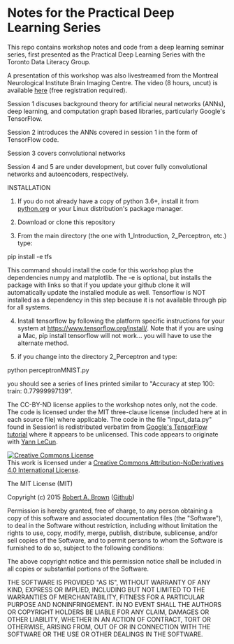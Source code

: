 # Notes for the Practical Deep Learning Series
This repo contains workshop notes and code from a deep learning seminar series, first presented as the Practical Deep Learning Series with the Toronto Data Literacy Group.

A presentation of this workshop was also livestreamed from the Montreal Neurological Institute Brain Imaging Centre. The video (8 hours, uncut) is available <a href="https://www.mcgill.ca/bic/channels/news/bic-deep-learning-educational-workshop-265598">here</a> (free registration required).

Session 1 discuses background theory for artificial neural networks (ANNs), deep learning, and computation graph based libraries, particularly Google's TensorFlow.  

Session 2 introduces the ANNs covered in session 1 in the form of TensorFlow code.

Session 3 covers convolutional networks

Session 4 and 5 are under development, but cover fully convolutional networks and autoencoders, respectively.

INSTALLATION

1) If you do not already have a copy of python 3.6+, install it from <a href="www.python.org">python.org</a> or your Linux distribution's package manager.

2) Download or clone this repository

3) From the main directory (the one with 1_Introduction, 2_Perceptron, etc.) type:

pip install -e tfs

This command should install the code for this workshop plus the dependencies numpy and matplotlib.  The -e is optional, but installs the package with links so that if you update your github clone it will automatically update the installed module as well. Tensorflow is NOT installed as a dependency in this step because it is not available through pip for all systems.

4) Install tensorflow by following the platform specific instructions for your system at https://www.tensorflow.org/install/.  Note that if you are using a Mac, pip install tensorflow will not work... you will have to use the alternate method.

5) if you change into the directory 2_Perceptron and type:

python perceptronMNIST.py

you should see a series of lines printed similar to "Accuracy at step 100: train: 0.77999997139".



The CC-BY-ND license applies to the workshop notes only, not the code.  The code is licensed under the MIT three-clause license (included here at in each source file) where applicable.  The code in the file "input_data.py" found in Session1 is redistributed verbatim from <a href="www.tensorflow.com">Google's TensorFlow tutorial</a> where it appears to be unlicensed.  This code appears to originate with <a href="http://yann.lecun.com/exdb/mnist/">Yann LeCun</a>.

<a rel="license" href="http://creativecommons.org/licenses/by-nd/4.0/"><img alt="Creative Commons License" style="border-width:0" src="https://i.creativecommons.org/l/by-nd/4.0/88x31.png" /></a><br />This work is licensed under a <a rel="license" href="http://creativecommons.org/licenses/by-nd/4.0/">Creative Commons Attribution-NoDerivatives 4.0 International License</a>.


The MIT License (MIT)

Copyright (c) 2015 <a href="www.robbtech.com">Robert A. Brown</a> (<a href="https://github.com/robb-brown">Github</a>)

Permission is hereby granted, free of charge, to any person obtaining a copy
of this software and associated documentation files (the "Software"), to deal
in the Software without restriction, including without limitation the rights
to use, copy, modify, merge, publish, distribute, sublicense, and/or sell
copies of the Software, and to permit persons to whom the Software is
furnished to do so, subject to the following conditions:

The above copyright notice and this permission notice shall be included in all
copies or substantial portions of the Software.

THE SOFTWARE IS PROVIDED "AS IS", WITHOUT WARRANTY OF ANY KIND, EXPRESS OR
IMPLIED, INCLUDING BUT NOT LIMITED TO THE WARRANTIES OF MERCHANTABILITY,
FITNESS FOR A PARTICULAR PURPOSE AND NONINFRINGEMENT. IN NO EVENT SHALL THE
AUTHORS OR COPYRIGHT HOLDERS BE LIABLE FOR ANY CLAIM, DAMAGES OR OTHER
LIABILITY, WHETHER IN AN ACTION OF CONTRACT, TORT OR OTHERWISE, ARISING FROM,
OUT OF OR IN CONNECTION WITH THE SOFTWARE OR THE USE OR OTHER DEALINGS IN THE
SOFTWARE.
